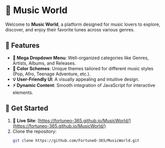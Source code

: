 # 🎵 Music World  

Welcome to **Music World**, a platform designed for music lovers to explore, discover, and enjoy their favorite tunes across various genres.  

## 🌟 Features  

- **🎼 Mega Dropdown Menu**: Well-organized categories like Genres, Artists, Albums, and Releases.  
- **🎨 Color Schemes**: Unique themes tailored for different music styles (Pop, Afro, Teenage Adventure, etc.).  
- **💡 User-Friendly UI**: A visually appealing and intuitive design.  
- **⚡ Dynamic Content**: Smooth integration of JavaScript for interactive elements.  

## 🚀 Get Started  

1. 🔗 **Live Site**: [https://fortuneo-365.github.io/MusicWorld/](https://fortuneo-365.github.io/MusicWorld/)
2. Clone the repository:  
   ```sh
   git clone https://github.com/FortuneO-365/MusicWorld.git
  
